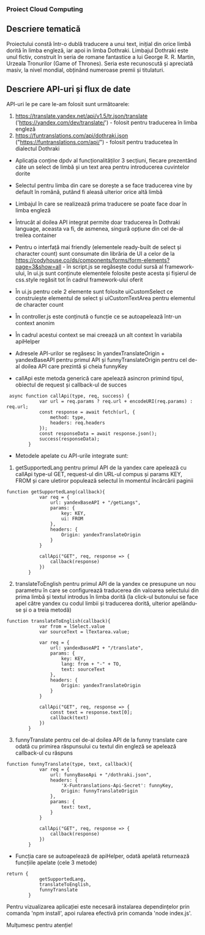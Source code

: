 ### Proiect Cloud Computing ###


## Descriere tematică

Proiectului constă într-o dublă traducere a unui text, inițial din orice limbă dorită în limba engleză, iar apoi in limba Dothraki. Limbajul Dothraki este unul fictiv, construit în seria de romane fantastice a lui George R. R. Martin, Urzeala Tronurilor (Game of Thrones). Seria este recunoscută și apreciată masiv, la nivel mondial, obținând numeroase premii și titulaturi.



## Descriere API-uri și flux de date

API-uri le pe care le-am folosit sunt următoarele:
1. https://translate.yandex.net/api/v1.5/tr.json/translate ('https://yandex.com/dev/translate/') - folosit pentru traducerea în limba engleză
2. https://funtranslations.com/api/dothraki.json ("https://funtranslations.com/api/") - folosit pentru traducetea în dialectul Dothraki 


* Aplicația conține dpdv al funcționalităților 3 secțiuni, fiecare prezentând câte un select de limbă și un text area pentru introducerea cuvintelor dorite
* Selectul pentru limba din care se dorește a se face traducerea vine by default în română, putând fi aleasă ulterior orice altă limbă
* Limbajul în care se realizează prima traducere se poate face doar în limba engleză
* Întrucât al doilea API integrat permite doar traducerea în Dothraki language, aceasta va fi, de asmenea, singură opțiune din cel de-al treilea container

* Pentru o interfață mai friendly (elementele ready-built de select și character count) sunt consumate din librăria de UI a celor de la https://codyhouse.co/ds/components/forms/form-elements?page=3&show=all - în script.js se regăsește codul sursă al framework-ului, în ui.js sunt conținute elementele folosite peste acesta și fișierul de css.style regăsit tot în cadrul framework-ului oferit
* În ui.js pentru cele 2 elemente sunt folosite uiCustomSelect ce construiește elementul de select și uiCustomTextArea pentru elementul de character count
* În controller.js este conținută o funcție ce se autoapelează într-un context anonim
* În cadrul acestui context se mai creează un alt context în variabila apiHelper 
* Adresele API-urilor se regăsesc în yandexTranslateOrigin + yandexBaseAPI pentru primul API și funnyTranslateOrigin pentru cel de-al doilea API care prezintă și cheia funnyKey

* callApi este metoda generică care apelează asincron primind tipul, obiectul de request și callback-ul de succes 
```
 async function callApi(type, req, success) {
            var url = req.params ? req.url + encodeURI(req.params) : req.url;
            const response = await fetch(url, {
                method: type,
                headers: req.headers
            });
            const responseData = await response.json();
            success(responseData);
        }
```


* Metodele apelate cu API-urile integrate sunt: 

1. getSupportedLang pentru primul API de la yandex care apelează cu callApi type-ul GET, request-ul din URL-ul compus și params KEY, FROM și care uletiror populează selectul în momentul încărcării paginii
```
function getSupportedLang(callback){
            var req = {
                url: yandexBaseAPI + "/getLangs",
                params: {
                    key: KEY,
                    ui: FROM
                },
                headers: {
                    Origin: yandexTranslateOrigin
                }
            }
    
            callApi("GET", req, response => {
                callback(response)
            })
        }
```        

2. translateToEnglish pentru primul API de la yandex ce presupune un nou parametru în care se configurează traducerea din valoarea selectului din prima limbă și textul introdus în limba dorită (la click-ul butonului se face apel către yandex cu codul limbii și traducerea dorită, ulterior apelându-se și o a treia metodă)
```
function translateToEnglish(callback){
            var from = lSelect.value
            var sourceText = lTextarea.value;

            var req = {
                url: yandexBaseAPI + "/translate",
                params: {
                    key: KEY,
                    lang: from + "-" + TO,
                    text: sourceText
                },
                headers: {
                    Origin: yandexTranslateOrigin
                }
            }
    
            callApi("GET", req, response => {
                const text = response.text[0];
                callback(text)
            })
        }
```        

3. funnyTranslate pentru cel de-al doilea API de la funny translate care odată cu primirea răspunsului cu textul din engleză se apelează callback-ul cu răspuns
```
function funnyTranslate(type, text, callback){
            var req = {
                url: funnyBaseApi + "/dothraki.json",
                headers: {
                    'X-Funtranslations-Api-Secret': funnyKey,
                    Origin: funnyTranslateOrigin
                },
                params: {
                    text: text,
                }
            }
    
            callApi("GET", req, response => {
                callback(response)
            })
        }
```

* Funcția care se autoapelează de apiHelper, odată apelată returnează funcțiile apelate (cele 3 metode) 
```
return {
            getSupportedLang,
            translateToEnglish,
            funnyTranslate
        }
```


Pentru vizualizarea aplicației este necesară instalarea dependințelor prin comanda 'npm install', apoi rularea efectivă prin comanda 'node index.js'.

Mulțumesc pentru atenție!
